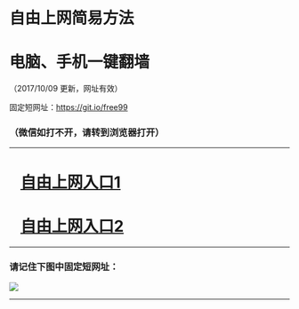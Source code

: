 ﻿# 自由上网简易方法

# 电脑、手机一键翻墙

（2017/10/09 更新，网址有效）

固定短网址：https://git.io/free99

### （微信如打不开，请转到浏览器打开）


***





# &nbsp;&nbsp; <a href="http://ft373529071.fwq-tz-1001.info/fwqtz01.html?t=100900127615 " target="_blank">自由上网入口1</a>
# &nbsp;&nbsp; <a href="http://ft437420877.fwq-tz-1002.info/fwqtz02.html?t=10090015401 " target="_blank">自由上网入口2</a>
***

### 请记住下图中固定短网址：

<img src="https://s3-us-west-2.amazonaws.com/fwq-1001/yjfq-20170905okok.png" /> 


***

